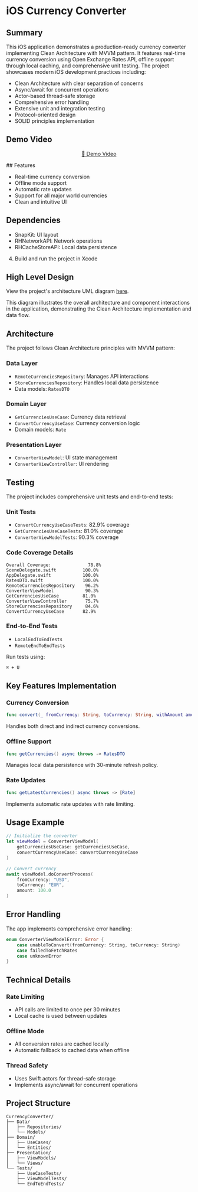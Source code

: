 # iOS Currency Converter




## Summary

This iOS application demonstrates a production-ready currency converter implementing Clean Architecture with MVVM pattern. It features real-time currency conversion using Open Exchange Rates API, offline support through local caching, and comprehensive unit testing. The project showcases modern iOS development practices including:

- Clean Architecture with clear separation of concerns
- Async/await for concurrent operations
- Actor-based thread-safe storage
- Comprehensive error handling
- Extensive unit and integration testing
- Protocol-oriented design
- SOLID principles implementation
## Demo Video
<div align="center">

[🎥 Demo Video](https://github.com/user-attachments/assets/e0377895-6a21-4336-be1d-8334889036a0)

</div>
## Features

- Real-time currency conversion
- Offline mode support
- Automatic rate updates
- Support for all major world currencies
- Clean and intuitive UI




## Dependencies

- SnapKit: UI layout
- RHNetworkAPI: Network operations
- RHCacheStoreAPI: Local data persistence

4. Build and run the project in Xcode

## High Level Design

View the project's architecture UML diagram [here](https://drive.google.com/file/d/1FGVZyZtkKEIaoSBAPlK3JT1ezQgKrGJs/view?usp=sharing).

This diagram illustrates the overall architecture and component interactions in the application, demonstrating the Clean Architecture implementation and data flow.

## Architecture

The project follows Clean Architecture principles with MVVM pattern:

### Data Layer
- `RemoteCurrenciesRepository`: Manages API interactions
- `StoreCurrenciesRepository`: Handles local data persistence
- Data models: `RatesDTO`

### Domain Layer
- `GetCurrenciesUseCase`: Currency data retrieval
- `ConvertCurrencyUseCase`: Currency conversion logic
- Domain models: `Rate`

### Presentation Layer
- `ConverterViewModel`: UI state management
- `ConverterViewController`: UI rendering

## Testing

The project includes comprehensive unit tests and end-to-end tests:

### Unit Tests
- `ConvertCurrencyUseCaseTests`: 82.9% coverage
- `GetCurrenciesUseCaseTests`: 81.0% coverage
- `ConverterViewModelTests`: 90.3% coverage

### Code Coverage Details
```
Overall Coverage:              78.8%
SceneDelegate.swift          100.0%
AppDelegate.swift            100.0%
RatesDTO.swift               100.0%
RemoteCurrenciesRepository    96.2%
ConverterViewModel            90.3%
GetCurrenciesUseCase         81.0%
ConverterViewController       75.7%
StoreCurrenciesRepository     84.6%
ConvertCurrencyUseCase       82.9%
```

### End-to-End Tests
- `LocalEndToEndTests`
- `RemoteEndToEndTests`

Run tests using:
```bash
⌘ + U
```

## Key Features Implementation

### Currency Conversion
```swift
func convert(_ fromCurrency: String, toCurrency: String, withAmount amount: Float) throws -> Float
```
Handles both direct and indirect currency conversions.

### Offline Support
```swift
func getCurrencies() async throws -> RatesDTO
```
Manages local data persistence with 30-minute refresh policy.

### Rate Updates
```swift
func getLatestCurrencies() async throws -> [Rate]
```
Implements automatic rate updates with rate limiting.

## Usage Example

```swift
// Initialize the converter
let viewModel = ConverterViewModel(
    getCurrenciesUseCase: getCurrenciesUseCase,
    convertCurrencyUseCase: convertCurrencyUseCase
)

// Convert currency
await viewModel.doConvertProcess(
    fromCurrency: "USD",
    toCurrency: "EUR",
    amount: 100.0
)
```

## Error Handling

The app implements comprehensive error handling:

```swift
enum ConverterViewModelError: Error {
    case unableToConvert(fromCurrency: String, toCurrency: String)
    case failedToFetchRates
    case unknownError
}
```

## Technical Details

### Rate Limiting
- API calls are limited to once per 30 minutes
- Local cache is used between updates

### Offline Mode
- All conversion rates are cached locally
- Automatic fallback to cached data when offline

### Thread Safety
- Uses Swift actors for thread-safe storage
- Implements async/await for concurrent operations

## Project Structure

```
CurrencyConverter/
├── Data/
│   ├── Repositories/
│   └── Models/
├── Domain/
│   ├── UseCases/
│   └── Entities/
├── Presentation/
│   ├── ViewModels/
│   └── Views/
└── Tests/
    ├── UseCaseTests/
    ├── ViewModelTests/
    └── EndToEndTests/
```
